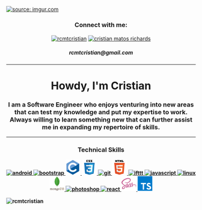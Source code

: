 <a href="https://imgur.com/cwMCfG4"><img src="https://i.imgur.com/cwMCfG4.png" title="source: imgur.com" /></a>

<h3 align="center">Connect with me:</h3>
<p align="center">
<a href="https://twitter.com/rcmtcristian" target="blank"><img align="center" src="https://i.imgur.com/s9n8Ta7.gif" alt="rcmtcristian" height="47" width="47" /></a>
<a href="https://www.linkedin.com/in/cristian-ernesto-matos-richards/" target="blank"><img align="center" src="https://i.imgur.com/vaCEbOT.gif" alt="cristian matos richards" height="47" width="47" /></a>
  <h5 align="center"><strong>rcmtcristian@gmail.com<strong></h5>
</p>
<hr>

<h1 align="center">Howdy, I'm Cristian</h1>
<h3 align="center">I am a Software Engineer who enjoys venturing into new areas that can test my knowledge and put my expertise to work. Always willing to learn something new that can further assist me in expanding my repertoire of skills.</h3>



<hr>


<h3 align="center">Technical Skills</h3>
<p align="center"> <a href="https://developer.android.com" target="_blank" rel="noreferrer"> <img src="https://i.imgur.com/Wdqt6r1.gif" alt="android" width="40" height="40"/> </a> <a href="https://getbootstrap.com" target="_blank" rel="noreferrer"> <img src="https://i.imgur.com/Mhm8gqE.gif" alt="bootstrap" width="40" height="40"/> </a> <a href="https://www.cprogramming.com/" target="_blank" rel="noreferrer"> <img src="https://raw.githubusercontent.com/devicons/devicon/master/icons/c/c-original.svg" alt="c" width="40" height="40"/> </a> <a href="https://www.w3schools.com/css/" target="_blank" rel="noreferrer"> <img src="https://raw.githubusercontent.com/devicons/devicon/master/icons/css3/css3-original-wordmark.svg" alt="css3" width="40" height="40"/> </a> <a href="https://git-scm.com/" target="_blank" rel="noreferrer"> <img src="https://www.vectorlogo.zone/logos/git-scm/git-scm-icon.svg" alt="git" width="40" height="40"/> </a> <a href="https://www.w3.org/html/" target="_blank" rel="noreferrer"> <img src="https://raw.githubusercontent.com/devicons/devicon/master/icons/html5/html5-original-wordmark.svg" alt="html5" width="40" height="40"/> </a> <a href="https://ifttt.com/" target="_blank" rel="noreferrer"> <img src="https://www.vectorlogo.zone/logos/ifttt/ifttt-ar21.svg" alt="ifttt" width="40" height="40"/> </a> <a href="https://developer.mozilla.org/en-US/docs/Web/JavaScript" target="_blank" rel="noreferrer"> <img src="https://i.imgur.com/2qN4sBt.gif" alt="javascript" width="40" height="40"/> </a> <a href="https://www.linux.org/" target="_blank" rel="noreferrer"> <img src="https://i.imgur.com/f5Cd7ZO.gif" alt="linux" width="40" height="40"/> </a> <a href="https://www.mongodb.com/" target="_blank" rel="noreferrer"> <img src="https://raw.githubusercontent.com/devicons/devicon/master/icons/mongodb/mongodb-original-wordmark.svg" alt="mongodb" width="40" height="40"/> </a> <a href="https://www.photoshop.com/en" target="_blank" rel="noreferrer"> <img src="https://i.imgur.com/QQ0ar2c.gif" alt="photoshop" width="40" height="40"/> </a> <a href="https://reactjs.org/" target="_blank" rel="noreferrer"> <img src="https://i.imgur.com/Cah19Z9.gif" alt="react" width="40" height="40"/> </a> <a href="https://sass-lang.com" target="_blank" rel="noreferrer"> <img src="https://raw.githubusercontent.com/devicons/devicon/master/icons/sass/sass-original.svg" alt="sass" width="40" height="40"/> </a> <a href="https://www.typescriptlang.org/" target="_blank" rel="noreferrer"> <img src="https://raw.githubusercontent.com/devicons/devicon/master/icons/typescript/typescript-original.svg" alt="typescript" width="40" height="40"/> </a> 
    </p>
    
    
   <p><img align="center" src="https://github-readme-streak-stats.herokuapp.com/?user=rcmtcristian&theme=highcontrast" alt="rcmtcristian" /></p>
